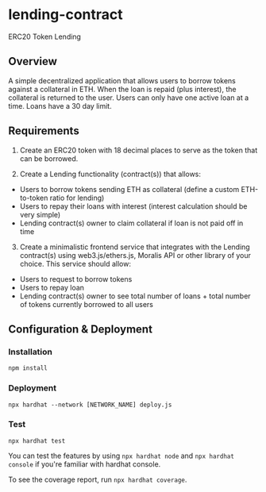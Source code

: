 # lending-contract
ERC20 Token Lending

## Overview

A simple decentralized application that allows users to borrow tokens against a collateral in ETH.
When the loan is repaid (plus interest), the collateral is returned to the user. Users can only have one active loan at a time.
Loans have a 30 day limit.

## Requirements
1. Create an ERC20 token with 18 decimal places to serve as the token that can be borrowed.

2. Create a Lending functionality (contract(s)) that allows:
- Users to borrow tokens sending ETH as collateral (define a custom ETH-to-token ratio for lending)
- Users to repay their loans with interest (interest calculation should be very simple)
- Lending contract(s) owner to claim collateral if loan is not paid off in time

3. Create a minimalistic frontend service that integrates with the Lending contract(s) using web3.js/ethers.js, Moralis API or other library of your choice. This service should allow:
- Users to request to borrow tokens
- Users to repay loan
- Lending contract(s) owner to see total number of loans + total number of tokens currently borrowed to all users

## Configuration & Deployment
### Installation
```
npm install
```

### Deployment
```
npx hardhat --network [NETWORK_NAME] deploy.js
```

### Test
```
npx hardhat test
```

You can test the features by using `npx hardhat node` and `npx hardhat console` if you're familiar with hardhat console.

To see the coverage report, run `npx hardhat coverage`.

